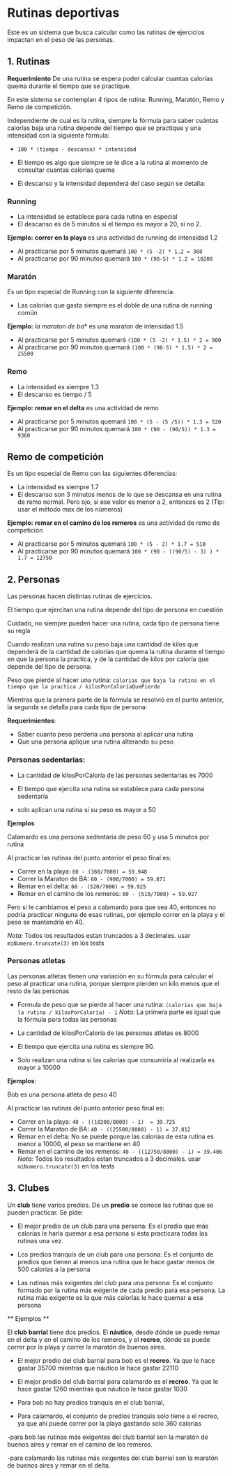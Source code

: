 # Rutinas deportivas

Este es un sistema que busca calcular como las rutinas de ejercicios
impactan en el peso de las personas.


## 1. Rutinas


**Requerimiento** De una rutina se espera poder calcular cuantas calorías quema durante el 
tiempo que se practique.


En este sistema se contemplan 4 tipos de rutina: Running, Maratón, Remo y Remo
de competición.

Independiente de cual es la rutina, siempre la fórmula para saber cuántas
calorías baja una rutina depende del tiempo que se practique  y una intensidad
con la siguiente fórmula:

- `100 * (tiempo - descanso) * intensidad`

- El tiempo es algo que siempre se le dice a la rutina al momento de consultar cuantas calorías quema

- El descanso y la intensidad dependerá del caso según se detalla:


### Running

- La intensidad se establece para cada rutina en especial
- El descanso es de 5 minutos si el tiempo es mayor a 20, si no 2.

**Ejemplo:** **correr en la playa** es una actividad de running de intensidad 1.2
- Al practicarse por 5 minutos quemará `100 * (5 -2) * 1.2 = 360`
- Al practicarse por 90 minutos quemará `100 * (90-5) * 1.2 = 10200`

### Maratón
Es un tipo especial de Running con la siguiente diferencia:

- Las calorías que gasta siempre es el doble de una rutina de running común

**Ejemplo:** *la maraton de ba** es una maraton de intensidad 1.5
- Al practicarse por 5 minutos quemará `(100 * (5 -2) * 1.5) * 2 = 900`
- Al practicarse por 90 minutos quemará `(100 * (90-5) * 1.5) * 2 = 25500`
 
### Remo

- La intensidad es siempre 1.3
- El descanso es tiempo / 5

**Ejemplo:** **remar en el delta** es una actividad de remo 
- Al practicarse por 5 minutos quemará `100 * (5 - (5 /5)) * 1.3 = 520`
- Al practicarse por 90 minutos quemará `100 * (90 - (90/5)) * 1.3 = 9360`

## Remo de competición

Es un tipo especial de Remo con las siguientes diferencias:

- La intensidad es siempre 1.7
- El descanso son 3 minutos menos de lo que se descansa en una rutina de remo normal. Pero
ojo, si ese valor es menor a 2, entonces es 2 (Tip: usar el método max de los números)

**Ejemplo:** **remar en el camino de los remeros** es una actividad de remo de competición 
- Al practicarse por 5 minutos quemará `100 * (5 - 2) * 1.7 = 510`
- Al practicarse por 90 minutos quemará `100 * (90 - ((90/5) - 3) ) * 1.7 = 12750`


## 2. Personas

Las personas hacen distintas rutinas de ejercicios. 

El tiempo que ejercitan una rutina depende del tipo de persona en cuestión

Cuidado, no siempre pueden hacer una rutina, cada tipo de persona tiene su regla 

Cuando realizan una rutina su peso baja una cantidad de kilos 
que dependerá de la cantidad de calorías que quema la rutina durante el tiempo 
en que la persona la practica, y de la cantidad de kilos por caloría que depende del tipo de persona:

Peso que pierde al hacer una rutina: `calorias que baja la rutina en el tiempo que la practica / kilosPorCaloríaQuePierde `

Mientras que la primera parte de la fórmula se resolvió en el punto anterior, la segunda se detalla
para cada tipo de persona:

**Requerimientos**:
- Saber cuanto peso perdería una persona al aplicar una rutina
- Que una persona aplique una rutina alterando su peso
 
### Personas sedentarias:

- La cantidad de kilosPorCaloría de las personas sedentarias es 7000

- El tiempo que ejercita una rutina se establece para cada persona sedentaria

- solo aplican una rutina si su peso es mayor a 50

**Ejemplos**
 
 Calamardo es una persona sedentaria de peso 60 y usa 5 minutos por rutina
 
 Al practicar las rutinas del punto anterior el peso final es:

  - Correr en la playa: `60 - (360/7000) = 59.948 ` 
  - Correr la Maraton de BA: `60 - (900/7000) = 59.871` 
  - Remar en el delta: `60 - (520/7000) = 59.925`
  - Remar en el camino de los remeros: `60 - (510/7000) = 59.927`
  
  Pero si le cambiamos el peso a calamardo para que sea 40, entonces
  no podría practicar ninguna de esas rutinas, por ejemplo correr en la playa
  y el peso se mantendría en 40.
  
 *Nota:* Todos los resultados estan truncados a 3 decimales. usar `miNumero.truncate(3)` en los tests 

### Personas atletas

Las personas atletas tienen una variación en su fórmula para
calcular el peso al practicar una rutina, porque siempre pierden
un kilo menos que el resto de las personas 

- Formula de peso que se pierde al hacer una rutina: ` (calorias que baja la rutina / kilosPorCaloría) - 1 ` 
*Nota:* La primera parte es igual que la fórmula para todas las personas

- La cantidad de kilosPorCaloría de las personas atletas es 8000

- El tiempo que ejercita una rutina es siempre 90.

- Solo realizan una rutina si las calorías que consumiría al realizarla es mayor a 10000

**Ejemplos**:

Bob es una persona atleta de peso 40 

Al practicar las rutinas del punto anterior peso final es:

  - Correr en la playa: `40 - ((10200/8000) - 1)  = 39.725` 
  - Correr la Maraton de BA: `40 - ((25500/8000) - 1) = 37.812` 
  - Remar en el delta: No se puede porque las calorías de esta rutina es menor a 10000, el peso se mantiene en 40
  - Remar en el camino de los remeros: `40 - ((12750/8000) - 1) = 39.406`
*Nota:* Todos los resultados estan truncados a 3 decimales. usar `miNumero.truncate(3)` en los tests 

## 3. Clubes

Un **club** tiene varios predios.
De un **predio** se conoce las rutinas que se pueden practicar.
Se pide:

- El mejor predio de un club para una persona: Es el predio que más calorías le 
haría quemar a esa persona si ésta practicara todas las rutinas una vez.

- Los predios tranquis de un club  para una persona: Es el conjunto de predios que tienen al menos
una rutina que le hace gastar menos de 500 calorias a la persona

- Las rutinas más exigentes del club para una persona: Es el conjunto
formado por la rutina más exigente de cada predio para esa persona. La rutina más 
exigente es la que más calorías le hace quemar a esa persona

** Ejemplos ** 
 
El **club barrial** tiene dos predios. El **náutico**, desde dónde
se puede remar en el delta y en el camino de los remeros, y 
el **recreo**, dónde se puede correr por la playa y correr la maratón
de buenos aires.

- El mejor predio del club barrial para bob es el **recreo**. Ya que le
hace gastar 35700 mientras que náutico le hace gastar 22110

- El mejor predio del club barrial para calamardo es el **recreo**. Ya que le
hace gastar 1260 mientras que náutico le hace gastar 1030

- Para bob no hay predios tranquis en el club barrial, 

- Para calamardo, el conjunto de predios tranquis solo tiene a el recreo, ya que ahí puede correr por 
la playa gastando solo 360 calorías 

-para bob las rutinas más exigentes del club barrial
son la maratón de buenos aires y remar en el camino de los remeros.

-para calamardo  las rutinas más exigentes del club barrial
son la maratón de buenos aires y remar en el delta.


